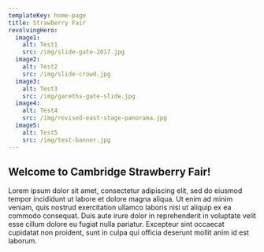 ```yaml
---
templateKey: home-page
title: Strawberry Fair
revolvingHero:
  image1:
    alt: Test1
    src: /img/slide-gate-2017.jpg
  image2:
    alt: Test2
    src: /img/slide-crowd.jpg
  image3:
    alt: Test3
    src: /img/gareths-gate-slide.jpg
  image4:
    alt: Test4
    src: /img/revised-east-stage-panorama.jpg
  image5:
    alt: Test5
    src: /img/test-banner.jpg
---
```

## Welcome to Cambridge Strawberry Fair!

Lorem ipsum dolor sit amet, consectetur adipiscing elit, sed do eiusmod tempor 
incididunt ut labore et dolore magna aliqua. Ut enim ad minim veniam, quis 
nostrud exercitation ullamco laboris nisi ut aliquip ex ea commodo consequat. 
Duis aute irure dolor in reprehenderit in voluptate velit esse cillum dolore 
eu fugiat nulla pariatur. Excepteur sint occaecat cupidatat non proident, 
sunt in culpa qui officia deserunt mollit anim id est laborum.
